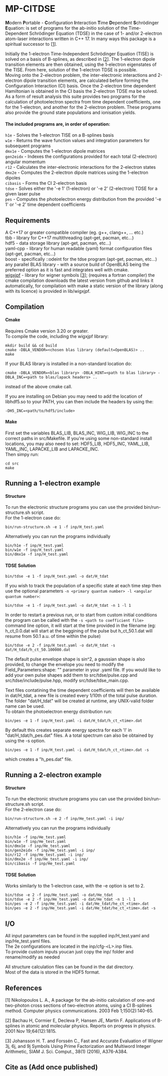 # MP-CITDSE
**M**odern **P**ortable - **C**onfiguration **I**nteraction **T**ime **D**ependent **S**chrödinger **E**quation: is set of programs for the ab-initio solution of the Time-Dependent Schrödinger Equation (TDSE) in the case of 1- and/or 2-electron atom-laser interactions written in C++ 17. In many ways this package is a spiritual successor to \[[1](<https://doi.org/10.1016/S0010-4655(02)00684-7>)\].

Initially the 1-electron Time-Independent Schrödinger Equation (TISE) is solved on a basis of B-splines, as described in \[[2](https://iopscience.iop.org/article/10.1088/0034-4885/64/12/205)\]. The 1-electron dipole transition elements are then obtained, using the 1-electron eigenstates of the TISE. From here, solution of the 1-electron TDSE is possible. \
Moving onto the 2-electron problem, the inter-electronic interactions and 2-electron dipole transition elements, are calculated before forming the Configuration Interaction (CI) basis. Once the 2-electron time dependent Hamiltonian is obtained in the CI basis the 2-electron TDSE ma be solved.\
As a form of result analysis this suite provides two programs for the calculation of photoelectron spectra from time dependent coefficients, one for the 1-electron, and another for the 2-electron problem. These programs also provide the ground state populations and ionisation yields.

#### The included programs are, in order of operation:

`h1e` - Solves the 1-electron TISE on a B-splines basis\
`w1e` - Returns the wave function values and integration parameters for subsequent programs\
`dmx1e` - Computes the 1-electron dipole matrices\
`gen2eidx` - Indexes the configurations provided for each total (2-electron) angular momentum\
`r12` - Calculates the inter-electronic interactions for the 2-electron states\
`dmx2e` - Computes the 2-electron dipole matrices using the 1-electron dipoles\
`cibasis` - Forms the CI 2-electron basis\
`tdse` - Solves either the '-e 1' (1-electron) or '-e 2' (2-electron) TDSE for a given laser pulse\
`pes` - Computes the photoelectron energy distribution from the provided '-e 1' or '-e 2' time dependent coefficients

## Requirements

A C++17 or greater compatible compiler (eg. g++, clang++, ... etc.) \
tbb - library for C++17 multithreading (apt-get, pacman, etc...) \
hdf5 - data storage library (apt-get, pacman, etc...) \
yaml-cpp - library for human readable (yaml) format configuration files (apt-get, pacman, etc...) \
boost - specifically ::odeint for the tdse program (apt-get, pacman, etc...) \
any parallel BLAS library - with a source build of OpenBLAS being the preferred option as it is fast and integrates well with cmake. \
[wigxjpf](https://github.com/nd-nuclear-theory/wigxjpf) - library for wigner symbols \[[3](https://doi.org/10.1137/15M1021908)\]; (requires a fortran compiler) the cmake compilation downloads the latest version from github and links it automatically, for compilation with make a static version of the library (along with its licence) is provided in lib/wigxjpf.

## Compilation

#### Cmake

Requires Cmake version 3.20 or greater.\
To compile the code, including the wigxjpf library:

```
mkdir build && cd build
cmake -DBLA_VENDOR=<chosen blas library (default=OpenBLAS)> ..
make
```

If your BLAS library is installed in a non-standard location do:

```
cmake -DBLA_VENDOR=<blas library> -DBLA_HINT=<path to blas library> -DBLA_INC=<path to blas/lapack headers> ..
```

instead of the above cmake call.

If you are installing on Debian you may need to add the location of libhdf5.so to your PATH, you can then include the headers by using the:

```
-DH5_INC=<path/to/hdf5/include>
```

#### Make

First set the variables BLAS_LIB, BLAS_INC, WIG_LIB, WIG_INC to the correct paths in src/Makefile. If you're using some non-standard install locations, you may also need to set: HDF5_LIB, HDF5_INC, YAML_LIB, YAML_INC, LAPACKE_LIB and LAPACKE_INC.\
Then simpy run:

```
cd src
make
```

## Running a 1-electron example

#### Structure

To run the electronic structure programs you can use the provided bin/run-structure.sh script. \
For the 1-electron case do:

```
bin/run-structure.sh -e 1 -f inp/H_test.yaml
```

Alternatively you can run the programs individually

```
bin/h1e -f inp/H_test.yaml
bin/w1e -f inp/H_test.yaml
bin/dmx1e -f inp/H_test.yaml
```

#### TDSE Solution

```
bin/tdse -e 1 -f inp/H_test.yaml -o dat/H_tdat
```

If you wish to track the population of a specific state at each time step then use the optional parameters `-n <primary quantum number> -l <angular quantum number>`:

```
bin/tdse -e 1 -f inp/H_test.yaml -o dat/H_tdat -n 1 -l 1
```

In order to restart a previous run, or to start from custom initial conditions the program can be called with the `-s <path to coefficient file>` command line option, it will start at the time provided in the filename (eg: h_ct_0.0.dat will start at the beggining of the pulse but h_ct_50.1.dat will resume from 50.1 a.u. of time within the pulse)
  
```
bin/tdse -e 2 -f inp/H_test.yaml -o dat/H_tdat -s dat/H_tdat/h_ct_50.100000.dat
```

The default pulse envelope shape is sin^2, a gaussian shape is also provided, to change the envelope you need to modify the Field_Parameters:shape: "" parameter in your .yaml file. If you would like to add your own pulse shapes add them to src/tdse/pulse.cpp and src/tdse/include/pulse.hpp, modify src/tdse/tdse_main.cpp.

Text files contatining the time dependent coefficients will then be available in dat/H_tdat, a new file is created every 1/10th of the total pulse duration. The folder "dat/H_tdat" will be created at runtime, any UNIX-valid folder name can be used. \
To obtain the photoelectron energy distribution run:

```
bin/pes -e 1 -f inp/H_test.yaml -i dat/H_tdat/h_ct_<time>.dat
```

By default this creates separate energy spectra for each 'l' in "dat/H_tdat/h_pes<l>.dat" files. A a total spectrum can also be obtained by using the -s option.

```
bin/pes -e 1 -f inp/H_test.yaml -i dat/H_tdat/h_ct_<time>.dat -s
```

which creates a "h_pes.dat" file.

## Running a 2-electron example

#### Structure

To run the electronic structure programs you can use the provided bin/run-structure.sh script. \
For the 2-electron case do:

```
bin/run-structure.sh -e 2 -f inp/He_test.yaml -i inp/
```

Alternatively you can run the programs individually

```
bin/h1e -f inp/He_test.yaml
bin/w1e -f inp/He_test.yaml
bin/dmx1e -f inp/He_test.yaml
bin/gen2eidx -f inp/He_test.yaml -i inp/
bin/r12 -f inp/He_test.yaml -i inp/
bin/dmx2e -f inp/He_test.yaml -i inp/
bin/cibasis -f inp/He_test.yaml
```

#### TDSE Solution

Works similarly to the 1-electron case, with the -e option is set to 2.

```
bin/tdse -e 2 -f inp/He_test.yaml -o dat/He_tdat
bin/tdse -e 2 -f inp/He_test.yaml -o dat/He_tdat -n 1 -l 1
bin/pes -e 2 -f inp/He_test.yaml -i dat/He_tdat/he_ct_<time>.dat
bin/pes -e 2 -f inp/He_test.yaml -i dat/He_tdat/he_ct_<time>.dat -s
```

## I/O

All input parameters can be found in the supplied inp/H_test.yaml and inp/He_test.yaml files. \
The 2e configurations are located in the inp/cfg-\<L\>.inp files. \
To provide custom inputs youcan just copy the inp/ folder and rename/modify as needed

All structure calculation files can be found in the dat directory.\
Most of the data is stored in the HDF5 format.

## References

[1] Nikolopoulos L. A., A package for the ab-initio calculation of one-and
two-photon cross sections of two-electron atoms, using a CI B-splines method.
Computer physics communications. 2003 Feb 1;150(2):140-65.

[2] Bachau H, Cormier E, Decleva P, Hansen JE, Martín F. Applications of
B-splines in atomic and molecular physics. Reports on progress in physics.
2001 Nov 19;64(12):1815.

[3] Johansson H. T. and Forssén C., Fast and Accurate Evaluation of Wigner 3j,
6j, and 9j Symbols Using Prime Factorization and Multiword Integer Arithmetic,
SIAM J. Sci. Comput., 38(1) (2016), A376-A384.

## Cite as (Add once published)
